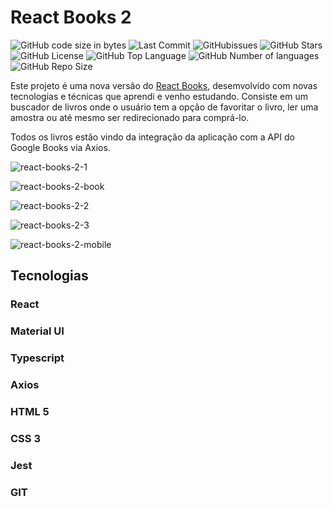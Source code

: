 # React Books 2

![GitHub code size in bytes](https://img.shields.io/github/languages/code-size/jpss14/react-books-2)
![Last Commit](https://img.shields.io/github/last-commit/jpss14/react-books-2)
![GitHubissues](https://img.shields.io/github/issues/jpss14/react-books-2)
![GitHub Stars](https://img.shields.io/github/stars/jpss14/react-books-2)
![GitHub License](https://img.shields.io/github/license/jpss14/react-books-2)
![GitHub Top Language](https://img.shields.io/github/languages/top/jpss14/react-books-2)
![GitHub Number of languages](https://img.shields.io/github/languages/count/JPSS14/react-books-2)
![GitHub Repo Size](https://img.shields.io/github/repo-size/jpss14/react-books-2)

Este projeto é uma nova versão do [React Books](https://github.com/JPSS14/react-books), desemvolvido com novas tecnologias e técnicas que aprendi e venho estudando. Consiste em um buscador de livros onde o usuário tem a opção de favoritar o livro, ler uma amostra ou até mesmo ser redirecionado para comprá-lo.

Todos os livros estão vindo da integração da aplicação com a API do Google Books via Axios.

![react-books-2-1](https://github.com/JPSS14/react-books-2/assets/40327303/089ccf83-060c-4907-bcb0-274d39773869)

![react-books-2-book](https://github.com/JPSS14/react-books-2/assets/40327303/88bbd413-6461-402d-8a36-f5ef5286821f)

![react-books-2-2](https://github.com/JPSS14/react-books-2/assets/40327303/ec2b46cf-73b1-4602-ac96-4d81c3cbf3d6)

![react-books-2-3](https://github.com/JPSS14/react-books-2/assets/40327303/8e7ca88e-e550-4ca7-b0e3-846e86f31ad0)

![react-books-2-mobile](https://github.com/JPSS14/react-books-2/assets/40327303/c87d6052-0cc0-40dd-a473-cf0188d2f225)

## Tecnologias

### React

### Material UI

### Typescript

### Axios

### HTML 5

### CSS 3

### Jest

### GIT
